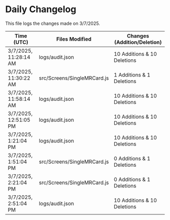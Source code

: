 # Daily Changelog

This file logs the changes made on 3/7/2025.

| Time (UTC)             | Files Modified                    | Changes (Addition/Deletion) |
|------------------------|-----------------------------------|-----------------------------|
| 3/7/2025, 11:28:14 AM | logs/audit.json | 10 Additions & 10 Deletions |
| 3/7/2025, 11:30:22 AM | src/Screens/SingleMRCard.js | 1 Additions & 1 Deletions|
| 3/7/2025, 11:58:14 AM | logs/audit.json | 10 Additions & 10 Deletions|
| 3/7/2025, 12:51:05 PM | logs/audit.json | 10 Additions & 10 Deletions|
| 3/7/2025, 1:21:04 PM | logs/audit.json | 10 Additions & 10 Deletions|
| 3/7/2025, 1:51:04 PM | src/Screens/SingleMRCard.js | 0 Additions & 1 Deletions|
| 3/7/2025, 2:21:04 PM | src/Screens/SingleMRCard.js | 0 Additions & 1 Deletions|
| 3/7/2025, 2:51:04 PM | logs/audit.json | 10 Additions & 10 Deletions|

